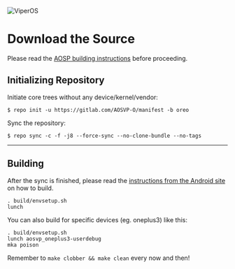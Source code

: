 ![ViperOS](https://i.imgur.com/JvPLykA.png?1)

Download the Source
===================

Please read the [AOSP building instructions](http://source.android.com/source/index.html) before proceeding.

Initializing Repository
-----------------------

Initiate core trees without any device/kernel/vendor:

    $ repo init -u https://gitlab.com/AOSVP-O/manifest -b oreo

Sync the repository:

    $ repo sync -c -f -j8 --force-sync --no-clone-bundle --no-tags

***

Building
--------

After the sync is finished, please read the [instructions from the Android site](http://s.android.com/source/building.html) on how to build.

    . build/envsetup.sh
    lunch

You can also build for specific devices (eg. oneplus3) like this:

    . build/envsetup.sh
    lunch aosvp_oneplus3-userdebug
    mka poison

Remember to `make clobber && make clean` every now and then!

